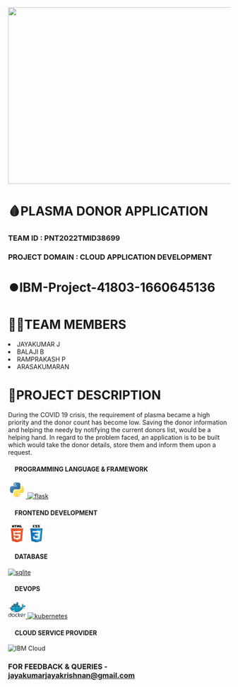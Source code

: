 <img src="https://jk-1.s3.jp-tok.cloud-object-storage.appdomain.cloud/MD.jpeg" width="1050" height="400">

# 🩸PLASMA DONOR APPLICATION

### TEAM ID : PNT2022TMID38699

### PROJECT DOMAIN : CLOUD APPLICATION DEVELOPMENT

# ⏺️IBM-Project-41803-1660645136

<h1>🧑‍💻TEAM MEMBERS </h1>
<li>JAYAKUMAR J</li> 
<li>BALAJI B </li>
<li>RAMPRAKASH P</li>
<li>ARASAKUMARAN</li>

<h1>📝PROJECT DESCRIPTION</h1> 

During the COVID 19 crisis, the requirement of plasma became a high priority and the donor count has become low. Saving the donor information and helping the needy by notifying the current donors list, would be a helping hand. In regard to the problem faced, an application is to be built which would take the donor details, store them and inform them upon a request.

#### <img src="https://acegif.com/wp-content/uploads/loading-73.gif" width="15" height="15">PROGRAMMING LANGUAGE & FRAMEWORK
<a href="https://www.python.org" target="_blank" rel="noreferrer"> <img src="https://raw.githubusercontent.com/devicons/devicon/master/icons/python/python-original.svg" alt="python" width="40" height="40"/> <a href="https://flask.palletsprojects.com/" target="_blank" rel="noreferrer"> <img src="https://www.vectorlogo.zone/logos/pocoo_flask/pocoo_flask-icon.svg" alt="flask" width="40" height="40"/></a> </p>

#### <img src="https://acegif.com/wp-content/uploads/loading-73.gif" width="15" height="15">FRONTEND DEVELOPMENT
<p align="left"> <img src="https://raw.githubusercontent.com/devicons/devicon/master/icons/html5/html5-original-wordmark.svg" alt="html5" width="40" height="40"/> <img src="https://raw.githubusercontent.com/devicons/devicon/master/icons/css3/css3-original-wordmark.svg" alt="css3" width="40" height="40"/></a> </p>

#### <img src="https://acegif.com/wp-content/uploads/loading-73.gif" width="15" height="15">DATABASE
<p> <a href="https://www.sqlite.org/" target="_blank" rel="noreferrer"> <img src="https://www.vectorlogo.zone/logos/sqlite/sqlite-icon.svg" alt="sqlite" width="40" height="40"/> </a> </p>

#### <img src="https://acegif.com/wp-content/uploads/loading-73.gif" width="15" height="15">DEVOPS
<p align="left"> <a href="https://www.docker.com/" target="_blank" rel="noreferrer"> <img src="https://raw.githubusercontent.com/devicons/devicon/master/icons/docker/docker-original-wordmark.svg" alt="docker" width="40" height="40"/> </a> <a href="https://kubernetes.io" target="_blank" rel="noreferrer"> <img src="https://www.vectorlogo.zone/logos/kubernetes/kubernetes-icon.svg" alt="kubernetes" width="40" height="40"/> </a> </p>

#### <img src="https://acegif.com/wp-content/uploads/loading-73.gif" width="15" height="15">CLOUD SERVICE PROVIDER
<img src="https://model001.s3.jp-tok.cloud-object-storage.appdomain.cloud/IBM_Cloud_logo.png" alt="IBM Cloud" width="40" height="40" >

### FOR FEEDBACK & QUERIES - jayakumarjayakrishnan@gmail.com
